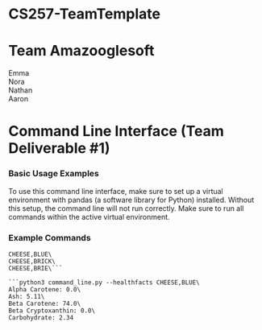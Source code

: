 # CS257-TeamTemplate
# Team Amazooglesoft
Emma\
Nora\
Nathan\
Aaron

# Command Line Interface (Team Deliverable #1)
### Basic Usage Examples

To use this command line interface, make sure to set up a virtual environment with pandas (a software library for Python) installed. Without this setup, the command line will not run correctly. Make sure to run all commands within the active virtual environment. 

### Example Commands
```python3 command_line.py --list CHEESE\
CHEESE,BLUE\
CHEESE,BRICK\
CHEESE,BRIE\```

```python3 command_line.py --healthfacts CHEESE,BLUE\
Alpha Carotene: 0.0\
Ash: 5.11\
Beta Carotene: 74.0\
Beta Cryptoxanthin: 0.0\
Carbohydrate: 2.34

